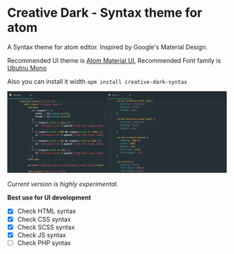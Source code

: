 # Creative Dark - Syntax theme for atom
A Syntax theme for atom editor. Inspired by Google's Material Design.  

Recommended UI theme is [Atom Material UI](https://atom.io/themes/atom-material-ui),
Recommended Font family is [Ubutnu Mono](http://font.ubuntu.com/)  

Also you can install it width `apm install creative-dark-syntax`

![Atom Creative Theme](https://raw.githubusercontent.com/Mehdi-Hp/atom-creative-dark-syntax/master/screenshot.png)  

*Current version is highly experimental.*  

**Best use for UI development**  


- [x] Check HTML syntax
- [x] Check CSS syntax
- [x] Check SCSS syntax
- [X] Check JS syntax
- [ ] Check PHP syntax
